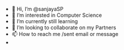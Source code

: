 - 👋 Hi, I’m @sanjayaSP
- 👀 I’m interested in Computer Science
- 🌱 I’m currently still learning 
- 💞️ I’m looking to collaborate on my Partners
- 📫 How to reach me /sent email or message
- 
<!---
sanjayaSP/sanjayaSP is a ✨ special ✨ repository because its `README.md` (this file) appears on your GitHub profile.
You can click the Preview link to take a look at your changes.
--->
